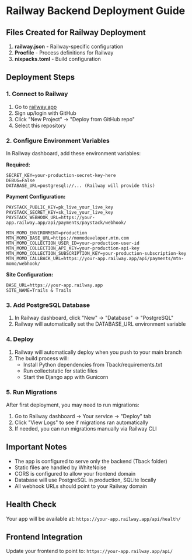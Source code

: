 # Railway Backend Deployment Guide

## Files Created for Railway Deployment

1. **railway.json** - Railway-specific configuration
2. **Procfile** - Process definitions for Railway
3. **nixpacks.toml** - Build configuration

## Deployment Steps

### 1. Connect to Railway
1. Go to [railway.app](https://railway.app)
2. Sign up/login with GitHub
3. Click "New Project" → "Deploy from GitHub repo"
4. Select this repository

### 2. Configure Environment Variables
In Railway dashboard, add these environment variables:

**Required:**
```
SECRET_KEY=your-production-secret-key-here
DEBUG=False
DATABASE_URL=postgresql://... (Railway will provide this)
```

**Payment Configuration:**
```
PAYSTACK_PUBLIC_KEY=pk_live_your_live_key
PAYSTACK_SECRET_KEY=sk_live_your_live_key
PAYSTACK_WEBHOOK_URL=https://your-app.railway.app/api/payments/paystack/webhook/

MTN_MOMO_ENVIRONMENT=production
MTN_MOMO_BASE_URL=https://momodeveloper.mtn.com
MTN_MOMO_COLLECTION_USER_ID=your-production-user-id
MTN_MOMO_COLLECTION_API_KEY=your-production-api-key
MTN_MOMO_COLLECTION_SUBSCRIPTION_KEY=your-production-subscription-key
MTN_MOMO_CALLBACK_URL=https://your-app.railway.app/api/payments/mtn-momo/webhook/
```

**Site Configuration:**
```
BASE_URL=https://your-app.railway.app
SITE_NAME=Trails & Trails
```

### 3. Add PostgreSQL Database
1. In Railway dashboard, click "New" → "Database" → "PostgreSQL"
2. Railway will automatically set the DATABASE_URL environment variable

### 4. Deploy
1. Railway will automatically deploy when you push to your main branch
2. The build process will:
   - Install Python dependencies from Tback/requirements.txt
   - Run collectstatic for static files
   - Start the Django app with Gunicorn

### 5. Run Migrations
After first deployment, you may need to run migrations:
1. Go to Railway dashboard → Your service → "Deploy" tab
2. Click "View Logs" to see if migrations ran automatically
3. If needed, you can run migrations manually via Railway CLI

## Important Notes

- The app is configured to serve only the backend (Tback folder)
- Static files are handled by WhiteNoise
- CORS is configured to allow your frontend domain
- Database will use PostgreSQL in production, SQLite locally
- All webhook URLs should point to your Railway domain

## Health Check
Your app will be available at: `https://your-app.railway.app/api/health/`

## Frontend Integration
Update your frontend to point to: `https://your-app.railway.app/api/`